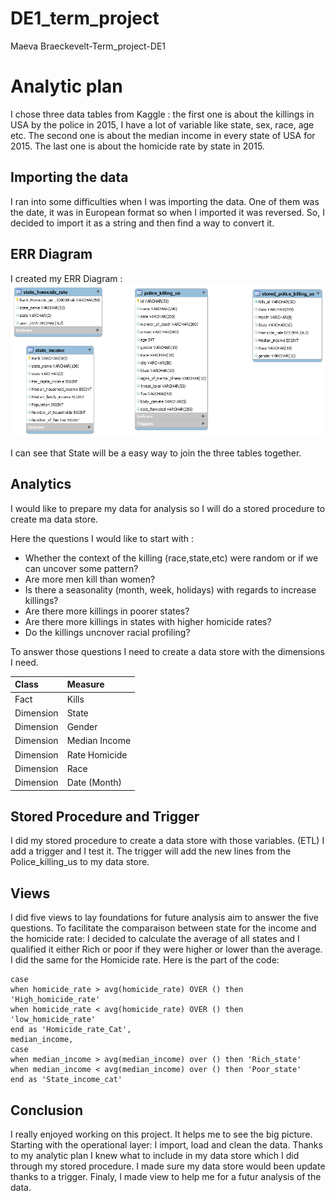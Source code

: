 # DE1_term_project
Maeva Braeckevelt-Term_project-DE1
# Analytic plan #

I chose three data tables from Kaggle : the first one is about the killings in USA by the police in 2015, I have a lot of variable like state, sex, race, age etc.
The second one is about the median income in every state of USA for 2015.
The last one is about the homicide rate by state in 2015.

## Importing the data

I ran into some difficulties when I was importing the data.
One of them was the date, it was in European format so when I imported it was reversed.
So, I decided to import it as a string and then find a way to convert it.

## ERR Diagram 

I created my ERR Diagram :
![picture alt](https://github.com/Maeva2408/DE1_term_project/blob/main/ERR_Diagram_kills_data.png "ERR Diagram - Police Killing in US in 201")

I can see that State will be a easy way to join the three tables together.

## Analytics

I would like to prepare my data for analysis so I will do a stored procedure to create ma data store.

Here the questions I would like to start with :

* Whether the context of the killing (race,state,etc) were random or if we can uncover some pattern?
* Are more men kill than women?
* Is there a seasonality (month, week, holidays) with regards to increase killings?
* Are there more killings in poorer states?
* Are there more killings in states with higher homicide rates?
* Do the killings uncnover racial profiling?

To answer those questions I need to create a data store with the dimensions I need.

Class | Measure
:-----| :-------------
Fact  | Kills
Dimension  | State
Dimension  | Gender
Dimension  | Median Income
Dimension  | Rate Homicide
Dimension  | Race
Dimension  | Date (Month)


## Stored Procedure and Trigger

I did my stored procedure to create a data store with those variables. (ETL)
I add a trigger and I test it. The trigger will add the new lines from the Police_killing_us to my data store.

## Views
I did five views to lay foundations for future analysis aim to answer the five questions.
To facilitate the comparaison between state for the income and the homicide rate:
I decided to calculate the average of all states and I qualified it either Rich or poor if they were higher or lower than the average.
I did the same for the Homicide rate.
Here is the part of the code:

```
case 
when homicide_rate > avg(homicide_rate) OVER () then 'High_homicide_rate'
when homicide_rate < avg(homicide_rate) OVER () then 'low_homicide_rate'
end as 'Homicide_rate_Cat',
median_income,
case
when median_income > avg(median_income) over () then 'Rich_state'
when median_income < avg(median_income) over () then 'Poor_state' 
end as 'State_income_cat'
```

## Conclusion
I really enjoyed working on this project. It helps me to see the big picture. Starting with the operational layer: I import, load and clean the data.
Thanks to my analytic plan I knew what to include in my data store which I did through my stored procedure. 
I made sure my data store would been update thanks to a trigger.
Finaly, I made view to help me for a futur analysis of the data.





